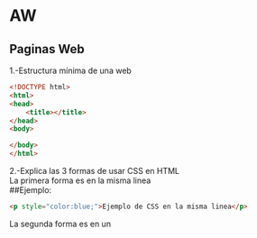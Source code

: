 # AW
## Paginas Web
1.-Estructura mínima de una web
```html
<!DOCTYPE html>
<html>
<head>
	<title></title>
</head>
<body>

</body>
</html>
```
2.-Explica las 3 formas de usar CSS en HTML <br>
La primera forma es en la misma linea<br>
##Ejemplo:
```html
<p style="color:blue;">Ejemplo de CSS en la misma linea</p>
```
La segunda forma es en un <style> dentro del elemento <head> <br>
##Ejemplo:
```html
```
